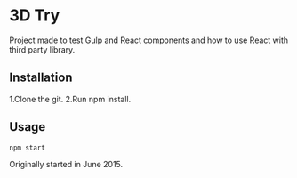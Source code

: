 3D Try
======

Project made to test Gulp and React components and how to use React with
third party library. 

Installation
------------

1.Clone the git.
2.Run npm install.

Usage
-----

```
npm start
```


Originally started in June 2015.